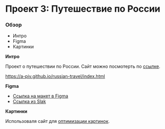 # Проект 3: Путешествие по России

### Обзор
* Интро
* Figma
* Картинки

**Интро**

Проект о путешествии по России.
Сайт можно посмотерть по [ссылке](https://a-piv.github.io/russian-travel/index.html).

https://a-piv.github.io/russian-travel/index.html

**Figma**

* [Ссылка на макет в Figma](https://www.figma.com/file/OyRWEjU6wBwRe1hapzQoLx/Sprint-3%3A-Russia-%2F-desktop-%2B-mobile?node-id=28503%3A0)
* [Ссылка из  Slak](https://www.figma.com/file/5S2WSbEFL6awjVWJ0NWL8Q/Sprint-3_-Russia-_-desktop-%2B-mobile?node-id=28503%3A0)

**Картинки**

Использоваля сайт для [оптимизации картинок](https://tinypng.com/).

